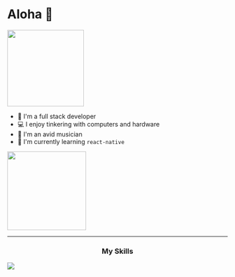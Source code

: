 # Aloha 👋

<img align="center" height="175" src="https://github-readme-stats-notaroomba.vercel.app/api?username=notaroomba&show_icons=true&theme=github_dark_dimmed">

 

- 🔭 I'm a full stack developer
- 💻 I enjoy tinkering with computers and hardware
- 🎹 I'm an avid musician
- 🌱 I'm currently learning ```react-native```

 <img align="center" height="180" src="https://github-readme-stats-notaroomba.vercel.app/api/top-langs/?username=notaroomba&layout=compact&theme=github_dark_dimmed&langs_count=10"> 
 
---

<h3 align="center">My Skills</h3>
 <img align="center" src="https://skillicons.dev/icons?i=html,css,js,ts,react,tailwind,c,cpp,rust,java&perline=10">
<!--
**NotARoomba/notaroomba** is a ✨ _special_ ✨ repository because its `README.md` (this file) appears on your GitHub profile.

Here are some ideas to get you started:

- 🔭 I’m currently working on ...
- 🌱 I’m currently learning ...
- 👯 I’m looking to collaborate on ...
- 🤔 I’m looking for help with ...
- 💬 Ask me about ...
- 📫 How to reach me: ...
- 😄 Pronouns: ...
- ⚡ Fun fact: ...
-->
